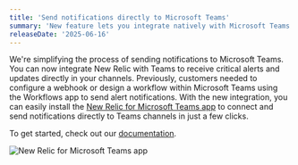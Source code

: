 ```yaml
---
title: 'Send notifications directly to Microsoft Teams'
summary: 'New feature lets you integrate natively with Microsoft Teams instead of using webhooks'
releaseDate: '2025-06-16'
---
```



We're simplifying the process of sending notifications to Microsoft Teams. You can now integrate New Relic with Teams to receive critical alerts and updates directly in your channels. Previously, customers needed to configure a webhook or design a workflow within Microsoft Teams using the Workflows app to send alert notifications. With the new integration, you can easily install the [New Relic for Microsoft Teams app](https://appsource.microsoft.com/en-us/product/Office365/WA200008155) to connect and send notifications directly to Teams channels in just a few clicks.

To get started, check out our [documentation](https://docs.newrelic.com/docs/alerts/get-notified/microsoft-teams-integrations).


![New Relic for Microsoft Teams app](/images/msteams-security-code.webp "New Relic for Microsoft Teams app in Microsoft Teams")
